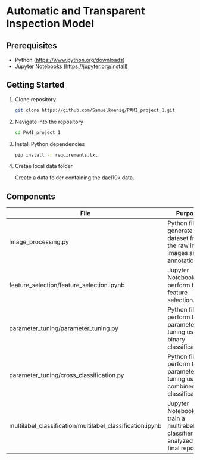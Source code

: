 # Automatic and Transparent Inspection Model

## Prerequisites

-   Python (https://www.python.org/downloads)
-   Jupyter Notebooks (https://jupyter.org/install)

## Getting Started

1. Clone repository

    ```bash
    git clone https://github.com/Samuelkoenig/PAMI_project_1.git
    ```

2. Navigate into the repository

    ```bash
    cd PAMI_project_1
    ```

3. Install Python dependencies

    ```bash
    pip install -r requirements.txt
    ```

4. Cretae local data folder

   Create a data folder containing the dacl10k data.

## Components

| File                                                         | Purpose                                                                            |
| ------------------------------------------------------------ | ---------------------------------------------------------------------------------- |
| image_processing.py                                          | Python file to generate the dataset from the raw input images and annotations.     |
| feature_selection/feature_selection.ipynb                    | Jupyter Notebook to perform the feature selection.                                 |
| parameter_tuning/parameter_tuning.py                         | Python file to perform the parameter tuning using binary classifications.          |
| parameter_tuning/cross_classification.py                     | Python file to perform the parameter tuning using a combined classification.       |
| multilabel_classification/multilabel_classification.ipynb    | Jupyter Notebook to train a multilabel classifier (not analyzed in final report).  |
